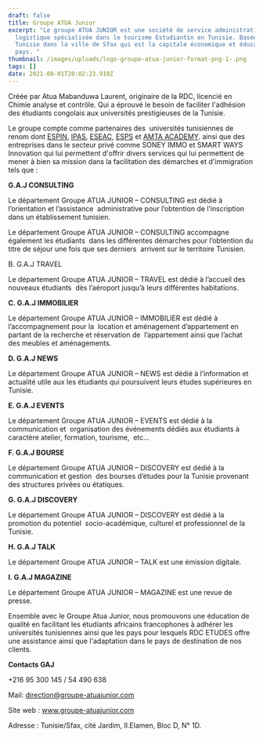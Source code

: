```yaml
---
draft: false
title: Groupe ATUA Junior
excerpt: "Le groupe ATUA JUNIOR est une société de service administratif et
  logistique spécialisée dans le tourisme Estudiantin en Tunisie. Basée en
  Tunisie dans la ville de Sfax qui est la capitale économique et éducative du
  pays. "
thumbnail: /images/uploads/logo-groupe-atua-junior-format-png-1-.png
tags: []
date: 2021-08-01T20:02:23.910Z
---
```

Créée par Atua Mabanduwa Laurent, originaire de la RDC, licencié en Chimie analyse et contrôle. Qui a éprouvé le besoin de faciliter l'adhésion des étudiants congolais aux universités prestigieuses de la Tunisie.

Le groupe compte comme partenaires des  universités tunisiennes de renom dont [ESPIN](https://www.espin.ens.tn/), [IPAS](https://ipsas-ens.net/), [ESEAC](http://www.eseac.ens.tn/), [ESPS](https://www.esps.tn/etudier-en-tunisie/) et [AMTA ACADEMY](https://amta.academy/). ainsi que des entreprises dans le secteur privé comme SONEY IMMO et SMART WAYS Innovation qui lui permettent d'offrir divers services qui lui permettent de mener à bien sa mission dans la facilitation des démarches et d'immigration tels que :

**G.A.J CONSULTING** 

Le département Groupe ATUA JUNIOR – CONSULTING est dédié à l’orientation et l’assistance  administrative pour l’obtention de l’inscription dans un établissement tunisien. 

Le département Groupe ATUA JUNIOR – CONSULTING accompagne également les étudiants  dans les différentes démarches pour l’obtention du titre de séjour une fois que ses derniers  arrivent sur le territoire Tunisien. 

B. G.A.J TRAVEL 

Le département Groupe ATUA JUNIOR – TRAVEL est dédié à l’accueil des nouveaux étudiants  dès l’aéroport jusqu’à leurs différentes habitations. 

**C. G.A.J IMMOBILIER** 

Le département Groupe ATUA JUNIOR – IMMOBILIER est dédié à l’accompagnement pour la  location et aménagement d’appartement en partant de la recherche et réservation de  l’appartement ainsi que l’achat des meubles et aménagements. 

**D. G.A.J NEWS** 

Le département Groupe ATUA JUNIOR – NEWS est dédié à l’information et actualité utile aux les étudiants qui poursuivent leurs études supérieures en Tunisie. 

**E. G.A.J EVENTS** 

Le département Groupe ATUA JUNIOR – EVENTS est dédié à la communication et  organisation des événements dédiés aux étudiants à caractère atelier, formation, tourisme,  etc... 

**F. G.A.J BOURSE** 

Le département Groupe ATUA JUNIOR – DISCOVERY est dédié à la communication et gestion  des bourses d’études pour la Tunisie provenant des structures privées ou étatiques. 

**G. G.A.J DISCOVERY** 

Le département Groupe ATUA JUNIOR – DISCOVERY est dédié à la promotion du potentiel  socio-académique, culturel et professionnel de la Tunisie.

**H. G.A.J TALK** 

Le département Groupe ATUA JUNIOR – TALK est une émission digitale. 

**I. G.A.J MAGAZINE** 

Le département Groupe ATUA JUNIOR – MAGAZINE est une revue de presse. 

Ensemble avec le Groupe Atua Junior, nous promouvons une éducation de qualité en facilitant les étudiants africains francophones à adhérer les universités tunisiennes ainsi que les pays pour lesquels RDC ETUDES offre une assistance ainsi que l'adaptation dans le pays de destination de nos clients.

**Contacts GAJ**

+216 95 300 145 / 54 490 638

Mail: direction@groupe-atuajunior.com

Site web : www.groupe-atuajunior.com

Adresse : Tunisie/Sfax, cité Jardim, Il.Elamen, Bloc D, N° 1D.